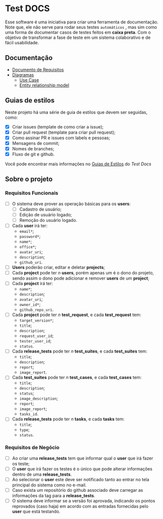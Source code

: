 # Test DOCS

Esse software é uma iniciativa para criar uma ferramenta de documentação. Note que, ele não serve para rodar seus testes `automáticos`
, mas sim como uma forma de documentar casos de testes feitos em **caixa preta**. Com o objetivo de transformar a fase de teste 
em um sistema colaborativo e de fácil usabilidade.


## Documentação

- [Documento de Requisitos](./project/requirements.pdf)
- [Diagramas](./project/diagrams)
  - [Use Case](./project/UseCaseTestDocs.pdf)
  - [Entity relationship model](./project/diagrams/er.pdf)

## Guias de estilos

Neste projeto há uma série de guia de estilos que devem ser seguidas, como:

- [X] Criar issues (template de como criar a issue);
- [X] Criar pull request (template para criar pull request);
- [X] Como assinar PR e issues com labels e pessoas;
- [X] Mensagens de commit;
- [X] Nomes de branches;
- [X] Fluxo de git e github.

Você pode encontrar mais informações no [Guias de Estilos](./.github/CONTRIBUTING.md) do _Test Docs_

## Sobre o projeto

### Requisitos Funcionais
* [ ] O sistema deve prover as operação básicas para os **users**:
	* [ ]  Cadastro de usuário;
	* [ ]  Edição de usuário logado;
	* [ ]  Remoção do usuário logado.
* [ ] Cada **user** irá ter: 
	- `email*`;
	- `password*`;
	-  `name*`;
	- `office*`;
	- `avatar_uri`;
	-  `description`;
	-  `github_uri`.
* [ ] **Users** poderão criar, editar e deletar **projects**;
* [ ] Cada **project** pode ter _n_ **users**, porém apenas um é o dono do projeto, sendo assim o dono pode adicionar e remover **users** de um **project**;
* [ ] Cada **project** irá ter:
	- `name*`;
	- `description`;
	- `avatar_uri`;
	- `owner_id*`;
	- `github_repo_uri`.
* [ ] Cada **project** pode ter _n_ **test_request**, e cada **test_request** tem:
	- `target_version*`;
	- `title`;
	- `description`;
	- `request_user_id`;
	- `tester_user_id`;
	- `status`.
* [ ] Cada **release_tests** pode ter _n_ **test_suites**, e cada **test_suites** tem:
	- `title`;
	- `description`;
	- `report`;
	- `image_report`.
* [ ] Cada **test_suites** pode ter _n_ **test_cases**, e cada **test_cases** tem:
	- `title`;
	- `description`;
	- `status`;
	- `image_description`;
	- `report`;
	- `image_report`;
	- `tasks_id`.
* [ ] Cada **release_tests** pode ter _n_ **tasks**, e cada **tasks** tem:
	- `title`;
	- `type`;
	- `status`.

### Requisitos de Negócio

* [ ] Ao criar uma **release_tests** tem que informar qual o **user** que irá fazer os teste;
* [ ] O **user** que irá fazer os testes é o único que pode alterar informações dentro de uma **release_tests**.
* [ ] Ao selecionar o **user** este deve ser notificado tanto ao entrar no tela principal do sistema como no e-mail.
* [ ] Caso exista um repositório do github associado deve carregar as informações da tag para a **release_tests**.
* [ ] O sistema deve informar se a versão foi aprovada, indicando os pontos reprovados (caso haja) em acordo com as entradas fornecidas pelo **user** que está testando.
